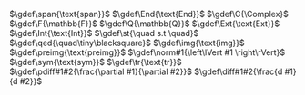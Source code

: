 <!-- def katax macro -->
$\gdef\span{\text{span}}$
$\gdef\End{\text{End}}$
$\gdef\C{\Complex}$
$\gdef\F{\mathbb{F}}$
$\gdef\Q{\mathbb{Q}}$
$\gdef\Ext{\text{Ext}}$
$\gdef\Int{\text{Int}}$
$\gdef\st{\quad s.t \quad}$
$\gdef\qed{\quad\tiny\blacksquare}$
$\gdef\img{\text{img}}$
$\gdef\preimg{\text{preimg}}$
$\gdef\norm#1{\left\lVert #1 \right\rVert}$
$\gdef\sym{\text{sym}}$
$\gdef\tr{\text{tr}}$
$\gdef\pdiff#1#2{\frac{\partial #1}{\partial #2}}$
$\gdef\diff#1#2{\frac{d #1}{d #2}}$
